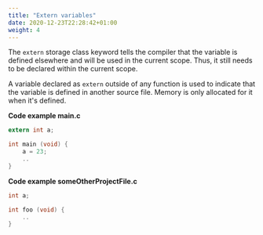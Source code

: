 ```yaml
---
title: "Extern variables"
date: 2020-12-23T22:28:42+01:00
weight: 4
---
```


 The `extern` storage class keyword tells the compiler that the variable is defined elsewhere and will be used in the current scope. Thus, it still needs to be declared within the current scope. 
 
 A variable declared as `extern` outside of any function is used to indicate that the variable is defined in another source file. Memory is only allocated for it when it's defined.

**Code example main.c**

```c
extern int a;

int main (void) {
    a = 23;
    ..
}
```

**Code example someOtherProjectFile.c**
```c
int a;

int foo (void) {
    ..
}
```
